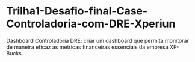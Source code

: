 # Trilha1-Desafio-final-Case-Controladoria-com-DRE-Xperiun
Dashboard Controladoria DRE: criar um dashboard que permita monitorar de maneira eficaz as métricas financeiras essenciais da empresa XP- Bucks.
